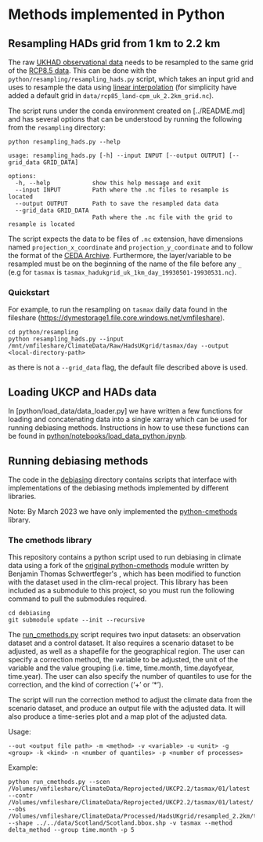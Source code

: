 # Methods implemented in Python


## Resampling HADs grid from 1 km to 2.2 km

The raw [UKHAD observational data](https://data.ceda.ac.uk/badc/ukmo-hadobs/data/insitu/MOHC/HadOBS/HadUK-Grid/v1.1.0.0/1km) 
needs to be resampled to the same grid of the [RCP8.5 data](https://data.ceda.ac.uk/badc/ukcp18/data/land-cpm/uk/2.2km/rcp85/).
This can be done with the `python/resampling/resampling_hads.py` script, which takes an input
grid and uses to resample the data using [linear interpolation](https://docs.xarray.dev/en/stable/generated/xarray.DataArray.interp.html) (for simplicity have added a
default grid in `data/rcp85_land-cpm_uk_2.2km_grid.nc`).


The script runs under the conda environment created on [../README.md] and has several options that can be understood by 
running the following from the `resampling` directory:

```
python resampling_hads.py --help

usage: resampling_hads.py [-h] --input INPUT [--output OUTPUT] [--grid_data GRID_DATA]

options:
  -h, --help            show this help message and exit
  --input INPUT         Path where the .nc files to resample is located
  --output OUTPUT       Path to save the resampled data data
  --grid_data GRID_DATA
                        Path where the .nc file with the grid to resample is located

```

The script expects the data to be files of `.nc` extension, have dimensions named `projection_x_coordinate` and `projection_y_coordinate` and to follow the format
of the [CEDA Archive](https://data.ceda.ac.uk/badc/ukmo-hadobs/data/insitu/MOHC/HadOBS/HadUK-Grid/v1.1.0.0/1km).
Furthermore, the layer/variable to be resampled must be on the beginning of the name of the file before any `_` (e.g for `tasmax` is `tasmax_hadukgrid_uk_1km_day_19930501-19930531.nc`).

### Quickstart 

For example, to run the resampling on `tasmax` daily data found in the fileshare (https://dymestorage1.file.core.windows.net/vmfileshare).

```
cd python/resampling
python resampling_hads.py --input /mnt/vmfileshare/ClimateData/Raw/HadsUKgrid/tasmax/day --output <local-directory-path>
```

as there is not a `--grid_data` flag, the default file described above is used. 


## Loading UKCP and HADs data

In [python/load_data/data_loader.py] we have written a few functions for loading and concatenating data into a single xarray which
can be used for running debiasing methods. Instructions in how to use these functions can be found in [python/notebooks/load_data_python.ipynb](../notebooks/load_data_python.ipynb).

## Running debiasing methods 

The code in the [debiasing](debiasing) directory contains scripts that interface with implementations of the debiasing methods 
implemented by different libraries.

Note: By March 2023 we have only implemented the [python-cmethods](https://github.com/alan-turing-institute/python-cmethods) library.


### The cmethods library

This repository contains a python script used to run debiasing in climate data using a fork of the [original python-cmethods](https://github.com/btschwertfeger/python-cmethods) module written by Benjamin Thomas Schwertfeger's , which has 
been modified to function with the dataset used in the clim-recal project. This library has been included as a 
submodule to this project, so you must run the following command to pull the submodules required.

```
cd debiasing
git submodule update --init --recursive
```

The [run_cmethods.py](debiasing/run_cmethods.py) script requires two input datasets: an observation dataset and a control dataset. It also requires a scenario dataset 
to be adjusted, as well as a shapefile for the geographical region. The user can specify a correction method, 
the variable to be adjusted, the unit of the variable and the value grouping (i.e. time, time.month, time.dayofyear, time.year). 
The user can also specify the number of quantiles to use for the correction, and the kind of correction (‘+’ or ‘*’). 

The script will run the correction method to adjust the climate data from the scenario dataset, and produce an output file
with the adjusted data. It will also produce a time-series plot and a map plot of the adjusted data. 

Usage:

```python3 run_cmethods.py.py --obs <path to observation dataset> --contr <path to control dataset> --scen <path to scenario dataset> --shp <shapefile> 
--out <output file path> -m <method> -v <variable> -u <unit> -g <group> -k <kind> -n <number of quantiles> -p <number of processes>
```
Example:
```
python run_cmethods.py --scen /Volumes/vmfileshare/ClimateData/Reprojected/UKCP2.2/tasmax/01/latest --contr /Volumes/vmfileshare/ClimateData/Reprojected/UKCP2.2/tasmax/01/latest/  --obs /Volumes/vmfileshare/ClimateData/Processed/HadsUKgrid/resampled_2.2km/tasmax/day/ --shape ../../data/Scotland/Scotland.bbox.shp -v tasmax --method delta_method --group time.month -p 5
```



